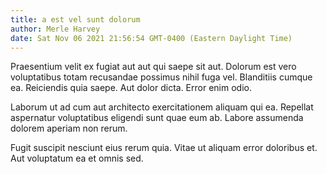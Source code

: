 ```yaml
---
title: a est vel sunt dolorum
author: Merle Harvey
date: Sat Nov 06 2021 21:56:54 GMT-0400 (Eastern Daylight Time)
---
```

Praesentium velit ex fugiat aut aut qui saepe sit aut. Dolorum est vero voluptatibus totam recusandae possimus nihil fuga vel. Blanditiis cumque ea. Reiciendis quia saepe. Aut dolor dicta. Error enim odio.

 Laborum ut ad cum aut architecto exercitationem aliquam qui ea. Repellat aspernatur voluptatibus eligendi sunt quae eum ab. Labore assumenda dolorem aperiam non rerum.

 Fugit suscipit nesciunt eius rerum quia. Vitae ut aliquam error doloribus et. Aut voluptatum ea et omnis sed.